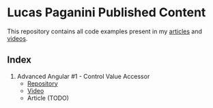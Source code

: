 # Lucas Paganini Published Content

This repository contains all code examples present in my [articles](https://www.lucaspaganini.com/) and [videos](https://www.youtube.com/channel/UCb2qfrlxS0kK9vca_fpjdNQ).

## Index

1. Advanced Angular #1 - Control Value Accessor
   - [Repository](/control-value-accessor/README.md)
   - [Video](https://youtu.be/HiW5CYOw6-Q)
   - Article (TODO)
